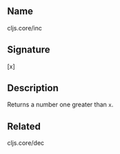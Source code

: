 ## Name
cljs.core/inc

## Signature
[x]

## Description

Returns a number one greater than `x`.

## Related
cljs.core/dec
